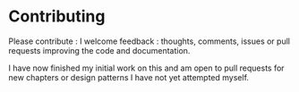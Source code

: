 # Contributing

Please contribute : I welcome feedback : thoughts, comments, issues or pull requests improving the code and documentation. 

I have now finished my initial work on this and am open to pull requests for new chapters or design patterns I have not yet attempted myself.
